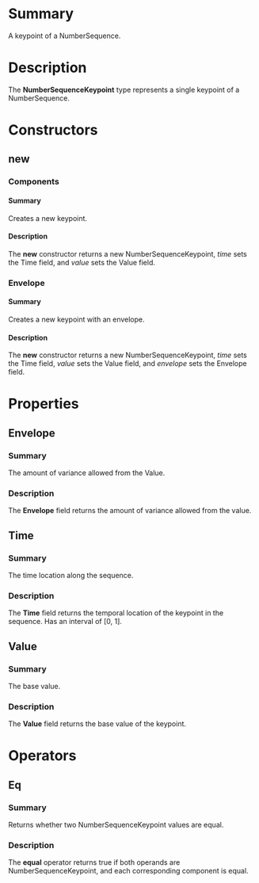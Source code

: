 # Summary
A keypoint of a NumberSequence.

# Description
The **NumberSequenceKeypoint** type represents a single keypoint of a
NumberSequence.

# Constructors
## new
### Components
#### Summary
Creates a new keypoint.

#### Description
The **new** constructor returns a new NumberSequenceKeypoint, *time* sets the
Time field, and *value* sets the Value field.

### Envelope
#### Summary
Creates a new keypoint with an envelope.

#### Description
The **new** constructor returns a new NumberSequenceKeypoint, *time* sets the
Time field, *value* sets the Value field, and *envelope* sets the Envelope
field.

# Properties
## Envelope
### Summary
The amount of variance allowed from the Value.

### Description
The **Envelope** field returns the amount of variance allowed from the value.

## Time
### Summary
The time location along the sequence.

### Description
The **Time** field returns the temporal location of the keypoint in the
sequence. Has an interval of [0, 1].

## Value
### Summary
The base value.

### Description
The **Value** field returns the base value of the keypoint.

# Operators
## Eq
### Summary
Returns whether two NumberSequenceKeypoint values are equal.

### Description
The **equal** operator returns true if both operands are NumberSequenceKeypoint,
and each corresponding component is equal.
